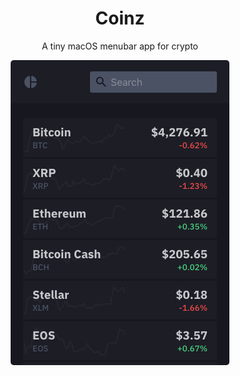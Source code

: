 <div align="center">
  <h1>Coinz</h1>
  <p>A tiny macOS menubar app for crypto</p>
  <img src="web/assets/images/coinz-preview.png" alt="Coinz preview">
</div>
